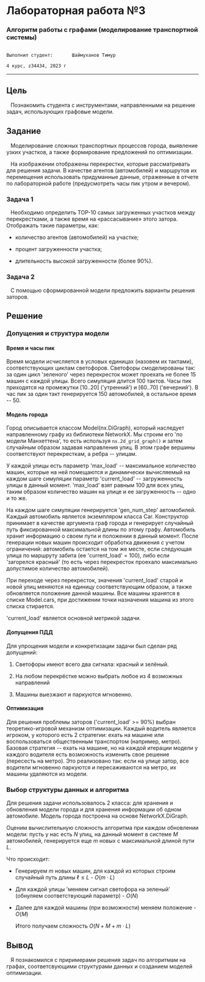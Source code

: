 # Лабораторная работа №3

### Алгоритм работы с графами (моделирование транспортной системы)
                                                                                        Выполнил студент:       Шаймуханов Тимур
                                                                                                          4 курс, z34434, 2023 г
---
## Цель 

&ensp; Познакомить студента с инструментами, направленными на решение задач, использующих
графовые модели.

## Задание

&ensp; Моделирование сложных транспортных процессов города, выявление узких участков, а также
формирование предложений по оптимизации.

&ensp; На изображении отображены перекрестки, которые рассматривать для решения задачи.
В качестве агентов (автомобилей) и маршрутов их перемещения использовать придуманные
данные, отраженные в отчете по лабораторной работе (предусмотреть часы пик утром и
вечером).

### Задача 1

&ensp; Необходимо определить TOP-10 самых загруженных участков
между перекрестками, а также время на «рассасывание» этого затора.
Отображать такие параметры, как:

- количество агентов (автомобилей) на участке;

- процент загруженности участка;

- длительность высокой загруженности (более 90%).

### Задача 2
&ensp; С помощью сформированной модели предложить варианты
решения заторов.

## Решение

### Допущения и структура модели

#### Время и часы пик

Время модели исчисляется в условых единицах (назовем их тактами), соответствующих циклам светофоров. Светофоры смоделированы так: за один цикл 'зеленого' через перекресток может проехать не более 15 машин с каждой улицы. Всего симуляция длится 100 тактов. Часы пик приходятся на промежутки [10..20] ('утренний') и [60..70] ('вечерний'). В час пик за один такт генерируется 150 автомобилей, в остальное время -- 50.

#### Модель города

Город описывается классом Model(nx.DiGraph), который наследует направленному графу из библиотеки NetworkX. Мы строим его 'по модели Манхеттена', то есть используя ```nx.2d_grid_graph()``` и затем случайным образом задавая направления улиц. В этом графе вершины соответствуют перекресткам, а ребра -- улицам.

У каждой улицы есть параметр 'max_load' -- максимальное количество машин, которые на ней помещаются и динамически вычисляемый на каждом шаге симуляции параметр 'current_load' -- загруженность улицы в данный момент. 'max_load' взят равным 100 для всех улиц, таким образом количество машин на улице и ее загруженность -- одно и то же.

На каждом шаге симуляции генерируется 'gen_num_step' автомобилей. Каждый автомобиль является экземпляром класса Car. Конструктор принимает в качестве аргумента граф города и генерирует случайный путь фиксированной максимальной длины по этому графу. Автомобиль хранит информацию о своем пути и положении в данный момент. После генерации новых машин происходит обработка движения с учетом ограничений: автомобиль остается на том же месте, если следующая улица по маршруту забита (ее 'current_load' = 100), либо если 'загорелся красный' (то есть через перекресток проехало максимально допустимое количество автомобилей).

При переходе через перекресток, значения 'current_load' старой и новой улиц меняются на единицу соответствующим образом, а также обновляется положение данной машины. Все машины хранятся в списке Model.cars, при достижении точки назначения машина из этого списка стирается.

'current_load' является основной метрикой задачи.

#### Допущения ПДД
Для упрощения модели и конкретизации задачи был сделан ряд допущений:

1. Светофоры имеют всего два сигнала: красный и зелёный.

2. На любом перекрёстке можно выбрать любое из 4 возможных направлений

3. Машины выезжают и паркуются мгновенно.

#### Оптимизация

Для решения проблемы заторов ('current_load' >= 90%) выбран теоретико-игровой механизм оптимизации. Каждый водитель является игроком, у которого есть 2 стратегии: ехать на машине или воспользоваться общественным транспортом (например, метро). Базовая стратегия -- ехать на машине, но на каждой итерации модели у каждого водителя есть возможность изменить свое решение (пересесть на метро). Это реализовано так: если на улице затор, все водители мгновенно паркуются и пересаживаются на метро, их машины удаляются из модели. 


### Выбор структуры данных и алгоритма

Для решения задачи использовалось 2 класса: для хранения и обновления модели города и для хранения информации об одном автомобиле. Модель города построена на основе NetworkX.DiGraph. 

Оценим вычислительную сложность алгоритма при каждом обновлении модели: пусть у нас есть $N$ улиц, на данный момент в системе $M$ автомобилей, генерируется еще $m$ новых с максимальной длиной пути $L$.

Что происходит:
 
 - Генерируем $m$ новых машин, для каждой из которых строим случайный путь длины $\ell \leq L$ - $O(m \cdot L)$ 
 - Для каждой улицы 'меняем сигнал светофора на зеленый' (обнуляем соответствующий параметр) - $O(N)$
 - Далее для каждой машины (при возможности) меняем положение - $O(M)$

   Итого получаем сложность $O(N + M + m \cdot L)$

## Вывод
&ensp; Я познакомился с приримерами решения задач по алгоритмам на графах, соответсвующими структурами данных и созданием моделей оптимизации.
